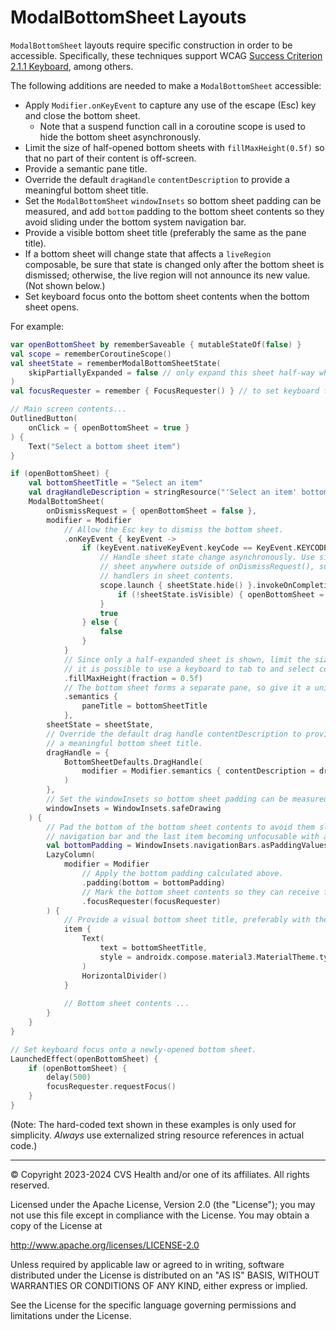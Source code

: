 # ModalBottomSheet Layouts
`ModalBottomSheet` layouts require specific construction in order to be accessible. Specifically, these techniques support WCAG [Success Criterion 2.1.1 Keyboard](https://www.w3.org/TR/WCAG22/#keyboard), among others.

The following additions are needed to make a `ModalBottomSheet` accessible:

- Apply `Modifier.onKeyEvent` to capture any use of the escape (Esc) key and close the bottom sheet.
    - Note that a suspend function call in a coroutine scope is used to hide the bottom sheet asynchronously. 
- Limit the size of half-opened bottom sheets with `fillMaxHeight(0.5f)` so that no part of their content is off-screen.
- Provide a semantic pane title.
- Override the default `dragHandle` `contentDescription` to provide a meaningful bottom sheet title.
- Set the `ModalBottomSheet` `windowInsets` so bottom sheet padding can be measured, and add `bottom` padding to the bottom sheet contents so they avoid sliding under the bottom system navigation bar.
- Provide a visible bottom sheet title (preferably the same as the pane title).
- If a bottom sheet will change state that affects a `liveRegion` composable, be sure that state is changed only after the bottom sheet is dismissed; otherwise, the live region will not announce its new value. (Not shown below.)
- Set keyboard focus onto the bottom sheet contents when the bottom sheet opens. 

For example:

```kotlin
var openBottomSheet by rememberSaveable { mutableStateOf(false) }
val scope = rememberCoroutineScope()
val sheetState = rememberModalBottomSheetState(
    skipPartiallyExpanded = false // only expand this sheet half-way when opened
)
val focusRequester = remember { FocusRequester() } // to set keyboard focus

// Main screen contents...
OutlinedButton(
    onClick = { openBottomSheet = true }
) {
    Text("Select a bottom sheet item")
}

if (openBottomSheet) {
    val bottomSheetTitle = "Select an item"
    val dragHandleDescription = stringResource("'Select an item' bottom sheet drag handle")
    ModalBottomSheet(
        onDismissRequest = { openBottomSheet = false },
        modifier = Modifier
            // Allow the Esc key to dismiss the bottom sheet.
            .onKeyEvent { keyEvent ->
                if (keyEvent.nativeKeyEvent.keyCode == KeyEvent.KEYCODE_ESCAPE) {
                    // Handle sheet state change asynchronously. Use similar code to dismisses the 
                    // sheet anywhere outside of onDismissRequest(), such as button onClick 
                    // handlers in sheet contents.
                    scope.launch { sheetState.hide() }.invokeOnCompletion {
                        if (!sheetState.isVisible) { openBottomSheet = false }
                    }
                    true
                } else {
                    false
                }
            }
            // Since only a half-expanded sheet is shown, limit the size of the sheet; otherwise, 
            // it is possible to use a keyboard to tab to and select content that is off-screen.
            .fillMaxHeight(fraction = 0.5f)
            // The bottom sheet forms a separate pane, so give it a unique pane title.
            .semantics {
                paneTitle = bottomSheetTitle
            },
        sheetState = sheetState,
        // Override the default drag handle contentDescription to provide
        // a meaningful bottom sheet title.
        dragHandle = {
            BottomSheetDefaults.DragHandle(
                modifier = Modifier.semantics { contentDescription = dragHandleDescription }
            )
        },
        // Set the windowInsets so bottom sheet padding can be measured.
        windowInsets = WindowInsets.safeDrawing
    ) {
        // Pad the bottom of the bottom sheet contents to avoid them sliding under the bottom system 
        // navigation bar and the last item becoming unfocusable with assistive technologies. 
        val bottomPadding = WindowInsets.navigationBars.asPaddingValues().calculateBottomPadding()
        LazyColumn(
            modifier = Modifier
                // Apply the bottom padding calculated above.
                .padding(bottom = bottomPadding)
                // Mark the bottom sheet contents so they can receive focus.
                .focusRequester(focusRequester)
        ) {
            // Provide a visual bottom sheet title, preferably with the same text as the pane title.
            item {
                Text(
                    text = bottomSheetTitle,
                    style = androidx.compose.material3.MaterialTheme.typography.headlineSmall
                )
                HorizontalDivider()
            }
            
            // Bottom sheet contents ...
        }
    }
}

// Set keyboard focus onto a newly-opened bottom sheet. 
LaunchedEffect(openBottomSheet) {
    if (openBottomSheet) {
        delay(500)
        focusRequester.requestFocus()
    }
}
```

(Note: The hard-coded text shown in these examples is only used for simplicity. _Always_ use externalized string resource references in actual code.)

----

© Copyright 2023-2024 CVS Health and/or one of its affiliates. All rights reserved.

Licensed under the Apache License, Version 2.0 (the "License");
you may not use this file except in compliance with the License.
You may obtain a copy of the License at

http://www.apache.org/licenses/LICENSE-2.0

Unless required by applicable law or agreed to in writing, software
distributed under the License is distributed on an "AS IS" BASIS,
WITHOUT WARRANTIES OR CONDITIONS OF ANY KIND, either express or implied.

See the License for the specific language governing permissions and
limitations under the License.